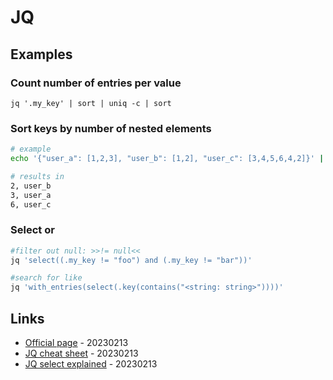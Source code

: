 # JQ

## Examples

### Count number of entries per value

`jq '.my_key' | sort | uniq -c | sort`

### Sort keys by number of nested elements

```bash
# example
echo '{"user_a": [1,2,3], "user_b": [1,2], "user_c": [3,4,5,6,4,2]}' | jq -r 'keys[] as $key | "\(.[$key] | length), \($key)"' | sort

# results in
2, user_b
3, user_a
6, user_c
```

### Select or

```bash
#filter out null: >>!= null<<
jq 'select((.my_key != "foo") and (.my_key != "bar"))'

#search for like
jq 'with_entries(select(.key(contains("<string: string>"))))'
```

## Links

* [Official page](https://stedolan.github.io/jq/) - 20230213
* [JQ cheat sheet](https://lzone.de/cheat-sheet/jq) - 20230213
* [JQ select explained](https://earthly.dev/blog/jq-select/) - 20230213

